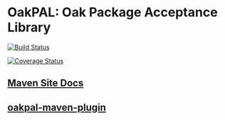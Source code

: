 OakPAL: Oak Package Acceptance Library
======================================

[![Build Status](https://travis-ci.org/adamcin/oakpal.png)](https://travis-ci.org/adamcin/oakpal)

[![Coverage Status](https://coveralls.io/repos/github/adamcin/oakpal/badge.svg?branch=master)](https://coveralls.io/github/adamcin/oakpal?branch=master)

## [Maven Site Docs](http://adamcin.net/oakpal/index.html)

## [oakpal-maven-plugin](maven/README.md)


